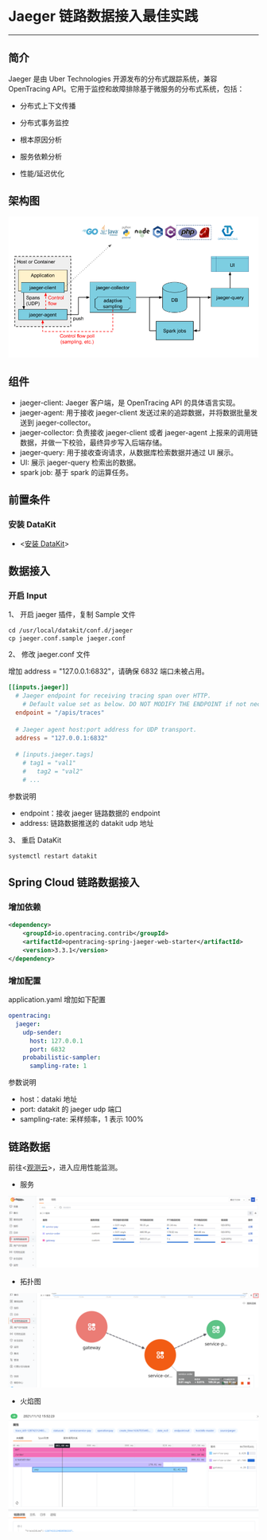 # Jaeger 链路数据接入最佳实践

---

## 简介
Jaeger 是由 Uber Technologies 开源发布的分布式跟踪系统，兼容 OpenTracing API。它用于监控和故障排除基于微服务的分布式系统，包括：

- 分布式上下文传播

- 分布式事务监控
- 根本原因分析
- 服务依赖分析
- 性能/延迟优化

## 架构图

![image.png](../images/jaeger-1.png)

## 组件

- jaeger-client:  Jaeger 客户端，是 OpenTracing API 的具体语言实现。
- jaeger-agent: 用于接收 jaeger-client 发送过来的追踪数据，并将数据批量发送到 jaeger-collector。
- jaeger-collector: 负责接收 jaeger-client 或者 jaeger-agent 上报来的调用链数据，并做一下校验，最终异步写入后端存储。
- jaeger-query: 用于接收查询请求，从数据库检索数据并通过 UI 展示。
- UI: 展示 jaeger-query 检索出的数据。
- spark job: 基于 spark 的运算任务。

## 前置条件

### 安装 DataKit

- <[安装 DataKit](/datakit/datakit-install.md)>

## 数据接入

### 开启 Input

1、 开启 jaeger 插件，复制 Sample 文件

```shell
cd /usr/local/datakit/conf.d/jaeger
cp jaeger.conf.sample jaeger.conf
```

2、 修改 jaeger.conf 文件

增加 address = "127.0.0.1:6832"，请确保 6832 端口未被占用。

```toml
[[inputs.jaeger]]
  # Jaeger endpoint for receiving tracing span over HTTP.
	# Default value set as below. DO NOT MODIFY THE ENDPOINT if not necessary.
  endpoint = "/apis/traces"

  # Jaeger agent host:port address for UDP transport.
  address = "127.0.0.1:6832"

  # [inputs.jaeger.tags]
    # tag1 = "val1"
    #	tag2 = "val2"
    # ...
```

参数说明

- endpoint：接收 jaeger 链路数据的 endpoint
- address: 链路数据推送的 datakit udp 地址

3、 重启 DataKit

```shell
systemctl restart datakit
```

## Spring Cloud 链路数据接入
### 增加依赖

```xml
<dependency>
    <groupId>io.opentracing.contrib</groupId>
    <artifactId>opentracing-spring-jaeger-web-starter</artifactId>
    <version>3.3.1</version>
</dependency>
```

### 增加配置

application.yaml 增加如下配置

```yaml
opentracing:
  jaeger:
    udp-sender:           
      host: 127.0.0.1      
      port: 6832           
    probabilistic-sampler:
      sampling-rate: 1    
```
参数说明

- host：dataki 地址
- port:  datakit 的 jaeger udp 端口
- sampling-rate:  采样频率，1 表示 100%


## 链路数据

前往<[观测云](https://console.guance.com/)>，进入应用性能监测。

- 服务

![image.png](../images/jaeger-2.png)

- 拓扑图

![image.png](../images/jaeger-3.png)

- 火焰图

![image.png](../images/jaeger-4.png)

